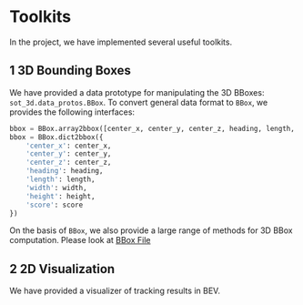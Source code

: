 # Toolkits

In the project, we have implemented several useful toolkits.

## 1 3D Bounding Boxes

We have provided a data prototype for manipulating the 3D BBoxes: `sot_3d.data_protos.BBox`. To convert general data format to `BBox`, we provides the following interfaces:

```python
bbox = BBox.array2bbox([center_x, center_y, center_z, heading, length, width, height, score])
bbox = BBox.dict2bbox({
    'center_x': center_x, 
    'center_y': center_y, 
    'center_z': center_z, 
    'heading': heading, 
    'length': length, 
    'width': width, 
    'height': height, 
    'score': score
})
```

On the basis of `BBox`, we also provide a large range of methods for 3D BBox computation. Please look at [BBox File](../sot_3d/data_protos/bbox.py)

## 2 2D Visualization

We have provided a visualizer of tracking results in BEV.
